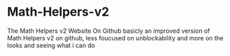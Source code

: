 # Math-Helpers-v2
The Math Helpers v2 Website On Github
basicly an improved version of Math Helpers v2 on github,
less foucused on unblockability and more on the looks and 
seeing what i can do 
